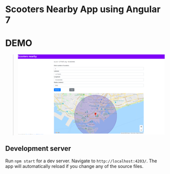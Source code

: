 # Scooters Nearby App using Angular 7


# DEMO
> ![](demo.png) 


## Development server

Run `npm start` for a dev server. Navigate to `http://localhost:4203/`. The app will automatically reload if you change any of the source files.
